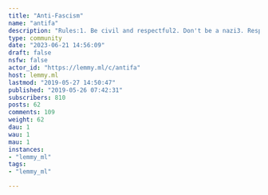 ```yaml
---
title: "Anti-Fascism" 
name: "antifa"
description: "Rules:1. Be civil and respectful2. Don't be a nazi3. Respect other opinions (not nazis though); argue about the point and not the person"
type: community
date: "2023-06-21 14:56:09"
draft: false
nsfw: false
actor_id: "https://lemmy.ml/c/antifa"
host: lemmy.ml
lastmod: "2019-05-27 14:50:47"
published: "2019-05-26 07:42:31"
subscribers: 810
posts: 62
comments: 109
weight: 62
dau: 1
wau: 1
mau: 1
instances:
- "lemmy_ml"
tags: 
- "lemmy_ml"

---
```

